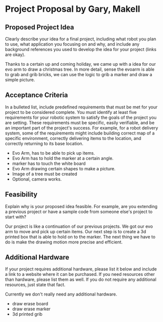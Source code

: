 # Project Proposal by Gary, Makell

## Proposed Project Idea

Clearly describe your idea for a final project, including what robot you plan to use, what application you focusing on and why, and include any background references you used to develop the idea for your project (links are okay).

Thanks to a certain up and coming holiday, we came up with a idea for our evo arm to draw a christmas tree. In more detail, sense the evoarm is able to grab and grib bricks, we can use the logic to grib a marker and draw a simple picture.


## Acceptance Criteria

In a bulleted list, include predefined requirements that must be met for your project to be considered complete. You must identify at least five requirements for your robotic system to satisfy the goals of the project you are setting. These requirements must be specific, easily verifiable, and be an important part of the project's success. For example, for a robot delivery system, some of the requirements might include building correct map of a specific environment, correctly delivering items to the location, and correctly returning to its base location.

- Evo Arm, has to be able to pick up items. 
- Evo Arm has to hold the marker at a certain angle.
- marker has to touch the white board
- Evo Arm drawing certain shapes to make a picture.
- Image of a tree must be created
- Optional, camera works. 

## Feasibility

Explain why is your proposed idea feasible. For example, are you extending a previous project or have a sample code from someone else's project to start with?

Our project is like a continuation of our previous projects. We got our evo arm to move and pick up certain items. Our next step is to create a 3d printed box that is able to hold on to the marker. The next thing we have to do is make the drawing motion more precise and efficient. 

## Additional Hardware

If your project requires additional hardware, please list it below and include a link to a website where it can be purchased. If you need resources other than hardware, please list them as well. If you do not require any additional resources, just state that fact.

Currently we don't really need any additional hardware. 

- draw erase board
- draw erase marker
- 3d printed grib
